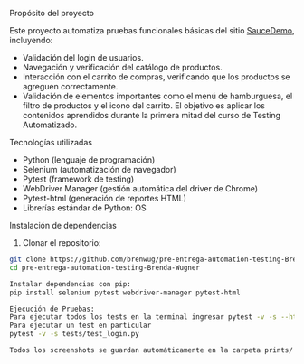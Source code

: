 Propósito del proyecto

Este proyecto automatiza pruebas funcionales básicas del sitio [SauceDemo](https://www.saucedemo.com/), incluyendo:
- Validación del login de usuarios.
- Navegación y verificación del catálogo de productos.
- Interacción con el carrito de compras, verificando que los productos se agreguen correctamente.
- Validación de elementos importantes como el menú de hamburguesa, el filtro de productos y el icono del carrito.
El objetivo es aplicar los contenidos aprendidos durante la primera mitad del curso de Testing Automatizado.

Tecnologías utilizadas
- Python (lenguaje de programación)
- Selenium (automatización de navegador)
- Pytest (framework de testing)
- WebDriver Manager (gestión automática del driver de Chrome)
- Pytest-html (generación de reportes HTML)
- Librerías estándar de Python: OS

Instalación de dependencias
1. Clonar el repositorio:
```bash
git clone https://github.com/brenwug/pre-entrega-automation-testing-Brenda-Wugner.git
cd pre-entrega-automation-testing-Brenda-Wugner

Instalar dependencias con pip:
pip install selenium pytest webdriver-manager pytest-html

Ejecución de Pruebas:
Para ejecutar todos los tests en la terminal ingresar pytest -v -s --html=report.html
Para ejecutar un test en particular
pytest -v -s tests/test_login.py

Todos los screenshots se guardan automáticamente en la carpeta prints/ para evidencia visual de las pruebas.
